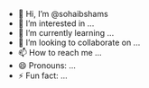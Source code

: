 - 👋 Hi, I’m @sohaibshams
- 👀 I’m interested in ...
- 🌱 I’m currently learning ...
- 💞️ I’m looking to collaborate on ...
- 📫 How to reach me ...
- 😄 Pronouns: ...
- ⚡ Fun fact: ...

<!---
sohaibshams/sohaibshams is a ✨ special ✨ repository because its `README.md` (this file) appears on your GitHub profile.
You can click the Preview link to take a look at your changes.
--->
